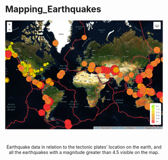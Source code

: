 # Mapping_Earthquakes

<p align="center">
<img src="https://github.com/mehill37/Mapping_Earthquakes/blob/6cb3b4f9e043e9c14f46cc0dd3bd32937a20e473/Earthquake_data.png">
</p><br/>

<p align="center">
Earthquake data in relation to the tectonic plates’ location on the earth, and all the earthquakes with a magnitude greater than 4.5 visible on the map.
